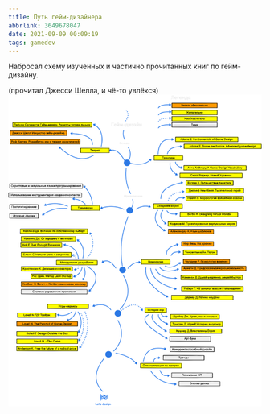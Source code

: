 ```yaml
---
title: Путь гейм-дизайнера
abbrlink: 3649678047
date: 2021-09-09 00:09:19
tags: gamedev
---
```


Набросал схему изученных и частично прочитанных книг по гейм-дизайну.
<!-- more -->
(прочитал Джесси Шелла, и чё-то увлёкся)
![game-design-path](210909-game-design-path/game_design_path.png)

